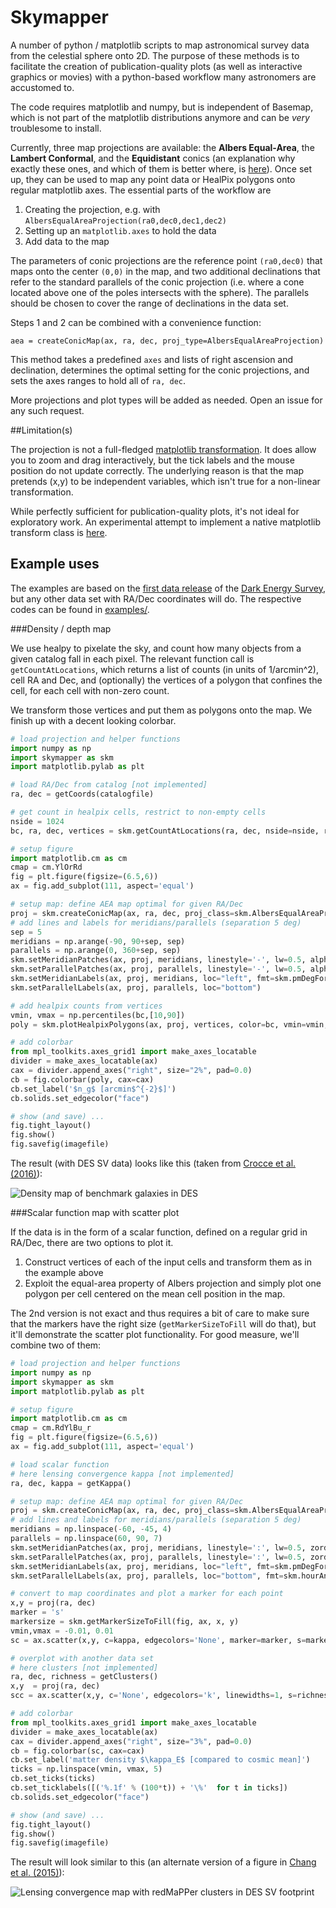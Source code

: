 # Skymapper

A number of python / matplotlib scripts to map astronomical survey data from the celestial sphere onto 2D. The purpose of these methods is to facilitate the creation of publication-quality plots (as well as interactive graphics or movies) with a python-based workflow many astronomers are accustomed to.

The code requires matplotlib and numpy, but is independent of Basemap, which is not part of the matplotlib distributions anymore and can be *very* troublesome to install.

Currently, three map projections are available: the **Albers Equal-Area**, the **Lambert Conformal**, and the **Equidistant** conics (an explanation why exactly these ones, and which of them is better where, is [here](projections.md)). Once set up, they can be used to map any point data or HealPix polygons onto regular matplotlib axes. The essential parts of the workflow are

1. Creating the projection, e.g. with `AlbersEqualAreaProjection(ra0,dec0,dec1,dec2)`
2. Setting up an  `matplotlib.axes` to hold the data
3. Add data to the map

The parameters of conic projections are the reference point `(ra0,dec0)` that maps onto the center `(0,0)` in the map, and two additional declinations that refer to the standard parallels of the conic projection (i.e. where a cone located above one of the poles intersects with the sphere). The parallels should be chosen to cover the range of declinations in the data set.

Steps 1 and 2 can be combined with a convenience function:

 ````
aea = createConicMap(ax, ra, dec, proj_type=AlbersEqualAreaProjection)
 ````

This method takes a predefined `axes` and lists of right ascension and declination, determines the optimal setting for the conic projections, and sets the axes ranges to hold all of `ra, dec`.

More projections and plot types will be added as needed. Open an issue for any such request.

##Limitation(s)

The projection is not a full-fledged [matplotlib transformation](http://matplotlib.org/users/transforms_tutorial.html). It does allow you to zoom and drag interactively, but the tick labels and the mouse position do not update correctly. The underlying reason is that the map pretends (x,y) to be independent variables, which isn't true for a non-linear transformation.

While perfectly sufficient for publication-quality plots, it's not ideal for exploratory work. An experimental attempt to implement a native matplotlib transform class is [here](aea_projection.py).

## Example uses

The examples are based on the [first data release](http://des.ncsa.illinois.edu/releases/sva1) of the [Dark Energy Survey](http://www.darkenergysurvey.org), but any other data set with RA/Dec coordinates will do. The respective codes can be found in [examples/](examples/).

###Density / depth map

We use healpy to pixelate the sky, and count how many objects from a given catalog fall in each pixel. The relevant function call is `getCountAtLocations`, which returns a list of counts (in units of 1/arcmin^2), cell RA and Dec, and (optionally) the vertices of a polygon that confines the cell, for each cell with non-zero count.

We transform those vertices and put them as polygons onto the map. We finish up with a decent looking colorbar.

```python
# load projection and helper functions
import numpy as np
import skymapper as skm
import matplotlib.pylab as plt

# load RA/Dec from catalog [not implemented]
ra, dec = getCoords(catalogfile)

# get count in healpix cells, restrict to non-empty cells
nside = 1024
bc, ra, dec, vertices = skm.getCountAtLocations(ra, dec, nside=nside, return_vertices=True)

# setup figure
import matplotlib.cm as cm
cmap = cm.YlOrRd
fig = plt.figure(figsize=(6.5,6))
ax = fig.add_subplot(111, aspect='equal')

# setup map: define AEA map optimal for given RA/Dec
proj = skm.createConicMap(ax, ra, dec, proj_class=skm.AlbersEqualAreaProjection)
# add lines and labels for meridians/parallels (separation 5 deg)
sep = 5
meridians = np.arange(-90, 90+sep, sep)
parallels = np.arange(0, 360+sep, sep)
skm.setMeridianPatches(ax, proj, meridians, linestyle='-', lw=0.5, alpha=0.3, zorder=2)
skm.setParallelPatches(ax, proj, parallels, linestyle='-', lw=0.5, alpha=0.3, zorder=2)
skm.setMeridianLabels(ax, proj, meridians, loc="left", fmt=skm.pmDegFormatter)
skm.setParallelLabels(ax, proj, parallels, loc="bottom")

# add healpix counts from vertices
vmin, vmax = np.percentiles(bc,[10,90])
poly = skm.plotHealpixPolygons(ax, proj, vertices, color=bc, vmin=vmin, vmax=vmax, cmap=cmap, zorder=2, rasterized=True)

# add colorbar
from mpl_toolkits.axes_grid1 import make_axes_locatable
divider = make_axes_locatable(ax)
cax = divider.append_axes("right", size="2%", pad=0.0)
cb = fig.colorbar(poly, cax=cax)
cb.set_label('$n_g$ [arcmin$^{-2}$]')
cb.solids.set_edgecolor("face")

# show (and save) ...
fig.tight_layout()
fig.show()
fig.savefig(imagefile)
```

The result (with DES SV data) looks like this (taken from [Crocce et al. (2016)](http://adsabs.harvard.edu/abs/2016MNRAS.455.4301C)):

![Density map of benchmark galaxies in DES](examples/depth_map_lss_1024_YlOrRd_4-9_gray.png)

###Scalar function map with scatter plot

If the data is in the form of a scalar function, defined on a regular grid in RA/Dec, there are two options to plot it.

1. Construct vertices of each of the input cells and transform them as in the example above
2. Exploit the equal-area property of Albers projection and simply plot one polygon per cell centered on the mean cell position in the map.

The 2nd version is not exact and thus requires a bit of care to make sure that the markers have the right size (`getMarkerSizeToFill` will do that), but it'll demonstrate the scatter plot functionality. For good measure, we'll combine two of them:

```python
# load projection and helper functions
import numpy as np
import skymapper as skm
import matplotlib.pylab as plt

# setup figure
import matplotlib.cm as cm
cmap = cm.RdYlBu_r
fig = plt.figure(figsize=(6.5,6))
ax = fig.add_subplot(111, aspect='equal')

# load scalar function
# here lensing convergence kappa [not implemented]
ra, dec, kappa = getKappa()

# setup map: define AEA map optimal for given RA/Dec
proj = skm.createConicMap(ax, ra, dec, proj_class=skm.AlbersEqualAreaProjection)
# add lines and labels for meridians/parallels (separation 5 deg)
meridians = np.linspace(-60, -45, 4)
parallels = np.linspace(60, 90, 7)
skm.setMeridianPatches(ax, proj, meridians, linestyle=':', lw=0.5, zorder=2)
skm.setParallelPatches(ax, proj, parallels, linestyle=':', lw=0.5, zorder=2)
skm.setMeridianLabels(ax, proj, meridians, loc="left", fmt=skm.pmDegFormatter)
skm.setParallelLabels(ax, proj, parallels, loc="bottom", fmt=skm.hourAngleFormatter)

# convert to map coordinates and plot a marker for each point
x,y = proj(ra, dec)
marker = 's'
markersize = skm.getMarkerSizeToFill(fig, ax, x, y)
vmin,vmax = -0.01, 0.01
sc = ax.scatter(x,y, c=kappa, edgecolors='None', marker=marker, s=markersize, cmap=cmap, vmin=vmin, vmax=vmax, rasterized=True, zorder=1)

# overplot with another data set
# here clusters [not implemented]
ra, dec, richness = getClusters()
x,y  = proj(ra, dec)
scc = ax.scatter(x,y, c='None', edgecolors='k', linewidths=1, s=richness, marker='o', zorder=3)

# add colorbar
from mpl_toolkits.axes_grid1 import make_axes_locatable
divider = make_axes_locatable(ax)
cax = divider.append_axes("right", size="3%", pad=0.0)
cb = fig.colorbar(sc, cax=cax)
cb.set_label('matter density $\kappa_E$ [compared to cosmic mean]')
ticks = np.linspace(vmin, vmax, 5)
cb.set_ticks(ticks)
cb.set_ticklabels([('%.1f' % (100*t)) + '\%'  for t in ticks])
cb.solids.set_edgecolor("face")

# show (and save) ...
fig.tight_layout()
fig.show()
fig.savefig(imagefile)
```

The result will look similar to this (an alternate version of a figure in [Chang et al. (2015)](http://adsabs.harvard.edu/abs/2015PhRvL.115e1301C)):

![Lensing convergence map with redMaPPer clusters in DES SV footprint](examples/mass_map_RdYlBu_r_dark.png)
